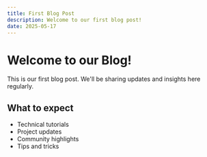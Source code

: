 ```yaml
---
title: First Blog Post
description: Welcome to our first blog post!
date: 2025-05-17
---
```


# Welcome to our Blog!

This is our first blog post. We'll be sharing updates and insights here regularly.

## What to expect

- Technical tutorials
- Project updates
- Community highlights
- Tips and tricks
